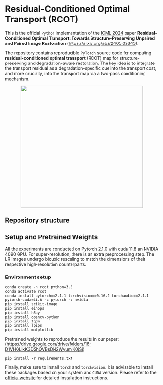 # Residual-Conditioned Optimal Transport (RCOT)
This is the official `Python` implementation of the [ICML 2024]([https://icml.cc/]) paper **Residual-Conditioned Optimal Transport: Towards Structure-Preserving Unpaired and Paired Image Restoration** (https://arxiv.org/abs/2405.02843).

The repository contains reproducible `PyTorch` source code for computing **residual-conditioned optimal transport** (RCOT)  map for structure-preserving and degradation-aware restoration.
The key idea is to integrate the transport residual as a degradation-specific cue into the transport cost, and more crucially, into the transport map via a two-pass conditioning mechanism.
<p align="center"><img src="pics/stochastic_OT_map.png" width="400" /></p>

## Repository structure

## Setup and Pretrained Weights
All the experiments are conducted on Pytorch 2.1.0 with cuda 11.8 an NVIDIA 4090 GPU. For super-resolution, there is an extra preprocessing step. The LR images undergo bicubic rescaling to match the dimensions of their respective high-resolution counterparts.

### Environment setup
```console
conda create -n rcot python=3.8
conda activate rcot
conda install pytorch==2.1.1 torchvision==0.16.1 torchaudio==2.1.1 pytorch-cuda=11.8 -c pytorch -c nvidia
pip install scikit-image
pip install einops
pip install h5py
pip install opencv-python
pip install tqdm
pip install lpips
pip install matplotlib
```
Pretrained weights to reproduce the results in our paper: (https://drive.google.com/drive/folders/16-D1VHGLlkK3DShQVBsDN2WyumlK0jSi)

```console
pip install -r requirements.txt
```

Finally, make sure to install `torch` and `torchvision`. It is advisable to install these packages based on your system and `CUDA` version. Please refer to the [official website](https://pytorch.org) for detailed installation instructions.






